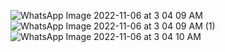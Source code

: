![WhatsApp Image 2022-11-06 at 3 04 09 AM](https://user-images.githubusercontent.com/56400384/200142189-9ce69d15-3741-4cf9-bae9-9cf0bcdd8596.jpeg)
![WhatsApp Image 2022-11-06 at 3 04 09 AM (1)](https://user-images.githubusercontent.com/56400384/200142191-a859635b-5ac1-4737-a847-31f69ea0bfc0.jpeg)
![WhatsApp Image 2022-11-06 at 3 04 10 AM](https://user-images.githubusercontent.com/56400384/200142192-426fa009-dec7-4a6e-b85d-c897cd1a1ba8.jpeg)
